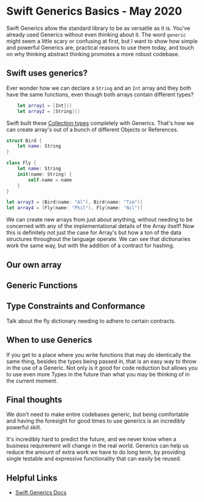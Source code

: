 # Swift Generics Basics - May 2020

Swift Generics allow the standard library to be as versatile as it is.  You've already used Generics without even thinking about it.  The word `generic` might seem a little scary or confusing at first, but I want to show how simple and powerful Generics are, practical reasons to use them today, and touch on why thinking abstract thinking promotes a more robust codebase.

## Swift uses generics?

Ever wonder how we can declare a `String` and an `Int` array and they both have the same functions, even though both arrays contain different types?
```swift
	let array1 = [Int]()
	let array2 = [String]()
```
Swift built these [Collection types](https://docs.swift.org/swift-book/LanguageGuide/CollectionTypes.html) completely with Generics.  That's how we can create array's out of a bunch of different Objects or References.  

```swift
struct Bird {
    let name: String
}

class Fly {
    let name: String
    init(name: String) {
        self.name = name
    }
}

let array3 = [Bird(name: "Al"), Bird(name: "Tim")]
let array4 = [Fly(name: "Phil"), Fly(name: "Nil")]
```

We can create new arrays from just about anything, without needing to be concerned with any of the implementational details of the Array itself!  Now this is definitely not just the case for Array's but how a ton of the data structures throughout the language operate.  We can see that dictionaries work the same way, but with the addition of a contract for hashing.

## Our own array

## Generic Functions



## Type Constraints and Conformance

Talk about the fly dictionary needing to adhere to certain contracts.

## When to use Generics

If you get to a place where you write functions that may do identically the same thing, besides the types being passed in, that is an easy way to throw in the use of a Generic.  Not only is it good for code reduction but allows you to use even more Types in the future than what you may be thinking of in the current moment.

## Final thoughts

We don't need to make entire codebases generic, but being comfortable and having the foresight for good times to use generics is an incredibly powerful skill.

It's incredibly hard to predict the future, and we never know when a business requirement will change in the real world.  Generics can help us reduce the amount of extra work we have to do long term, by providing single testable and expressive functionality that can easily be reused.

## Helpful Links
- [Swift Generics Docs](https://docs.swift.org/swift-book/LanguageGuide/Generics.html)